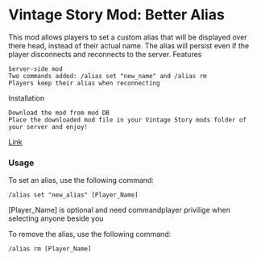 # Vintage Story Mod: Better Alias

This mod allows players to set a custom alias that will be displayed over there head, instead of their actual name. The alias will persist even if the player disconnects and reconnects to the server.
Features

    Server-side mod
    Two commands added: /alias set "new_name" and /alias rm
    Players keep their alias when reconnecting

Installation

    Download the mod from mod DB
    Place the downloaded mod file in your Vintage Story mods folder of your server and enjoy!
[Link](https://mods.vintagestory.at/betteralias)

### Usage

To set an alias, use the following command:

```Command
/alias set "new_alias" [Player_Name]
```

[Player_Name] is optional and need commandplayer privilige when selecting anyone beside you

To remove the alias, use the following command:

```Command
/alias rm [Player_Name]
```
